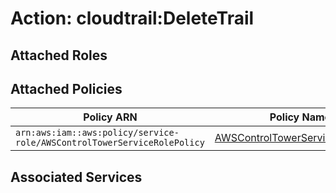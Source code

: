 # Action: cloudtrail:DeleteTrail

## Attached Roles

## Attached Policies

| Policy ARN | Policy Name |
|------------|-------------|
| `arn:aws:iam::aws:policy/service-role/AWSControlTowerServiceRolePolicy` | [AWSControlTowerServiceRolePolicy](../policies.md#awscontroltowerservicerolepolicy) |

## Associated Services

